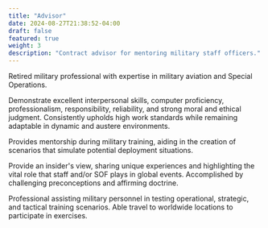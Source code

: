 ```yaml
---
title: "Advisor"
date: 2024-08-27T21:38:52-04:00
draft: false
featured: true
weight: 3
description: "Contract advisor for mentoring military staff officers."
---
```


Retired military professional with expertise in military aviation and Special Operations.

Demonstrate excellent interpersonal skills, computer proficiency, professionalism, responsibility, reliability, and strong moral and ethical judgment. Consistently upholds high work standards while remaining adaptable in dynamic and austere environments.

Provides mentorship during military training, aiding in the creation of scenarios that simulate potential deployment situations.

Provide an insider's view, sharing unique experiences and highlighting the vital role that staff and/or SOF plays in global events. Accomplished by challenging preconceptions and affirming doctrine.

Professional assisting military personnel in testing operational, strategic, and tactical training scenarios. Able travel to worldwide locations to participate in exercises.
